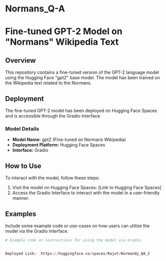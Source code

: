 # Normans_Q-A

# Fine-tuned GPT-2 Model on "Normans" Wikipedia Text

## Overview

This repository contains a fine-tuned version of the GPT-2 language model using the Hugging Face "gpt2" base model. The model has been trained on the Wikipedia text related to the Normans.

## Deployment

The fine-tuned GPT-2 model has been deployed on Hugging Face Spaces and is accessible through the Gradio Interface.

### Model Details

- **Model Name:** gpt2 (Fine-tuned on Normans Wikipedia)
- **Deployment Platform:** Hugging Face Spaces
- **Interface:** Gradio

## How to Use

To interact with the model, follow these steps:

1. Visit the model on Hugging Face Spaces: [Link to Hugging Face Spaces]
2. Access the Gradio Interface to interact with the model in a user-friendly manner.

## Examples

Include some example code or use-cases on how users can utilize the model via the Gradio Interface.

```python
# Example code or instructions for using the model via Gradio


Deployed Link:- https://huggingface.co/spaces/Rajut/Normandy_QA_2


